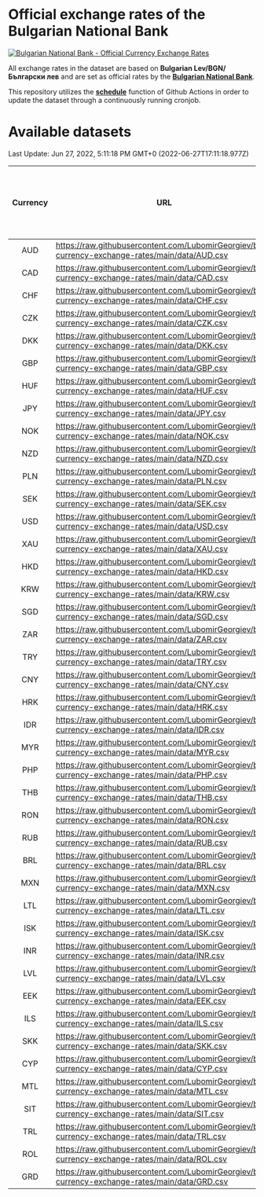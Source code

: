 # Official exchange rates of the Bulgarian National Bank

[![Bulgarian National Bank - Official Currency Exchange Rates](https://github.com/LubomirGeorgiev/bnb-currency-exchange-rates/actions/workflows/update-rates.yml/badge.svg?branch=main)](https://github.com/LubomirGeorgiev/bnb-currency-exchange-rates/actions/workflows/update-rates.yml)

All exchange rates in the dataset are based on **Bulgarian Lev/BGN/Български лев** and are set as official rates by the [**Bulgarian National Bank**](https://www.bnb.bg/Statistics/StExternalSector/StExchangeRates/StERForeignCurrencies/index.htm?toLang=_EN).

This repository utilizes the [**schedule**](https://docs.github.com/en/actions/reference/events-that-trigger-workflows) function of Github Actions in order to update the dataset through a continuously running cronjob.

# Available datasets

<!-- START LINKS (DO NOT EVER FU*ING DELETE THIS COMMENT FOR THE LOVE OF YOUR LIFE!!! IF YOU ARE CURIOS HOW IT WORKS, YOU CAN HAVE A LOOK AT ./src/updateReadme.ts) -->

Last Update: Jun 27, 2022, 5:11:18 PM GMT+0 (2022-06-27T17:11:18.977Z)

| Currency | URL                                                                                             | Number of records | Number of missing days that were filled in |
| :------: | ----------------------------------------------------------------------------------------------- | :---------------: | :----------------------------------------: |
|   AUD    | https://raw.githubusercontent.com/LubomirGeorgiev/bnb-currency-exchange-rates/main/data/AUD.csv |       8533        |                    2631                    |
|   CAD    | https://raw.githubusercontent.com/LubomirGeorgiev/bnb-currency-exchange-rates/main/data/CAD.csv |       8533        |                    2631                    |
|   CHF    | https://raw.githubusercontent.com/LubomirGeorgiev/bnb-currency-exchange-rates/main/data/CHF.csv |       8533        |                    2631                    |
|   CZK    | https://raw.githubusercontent.com/LubomirGeorgiev/bnb-currency-exchange-rates/main/data/CZK.csv |       8533        |                    2631                    |
|   DKK    | https://raw.githubusercontent.com/LubomirGeorgiev/bnb-currency-exchange-rates/main/data/DKK.csv |       8533        |                    2631                    |
|   GBP    | https://raw.githubusercontent.com/LubomirGeorgiev/bnb-currency-exchange-rates/main/data/GBP.csv |       8533        |                    2631                    |
|   HUF    | https://raw.githubusercontent.com/LubomirGeorgiev/bnb-currency-exchange-rates/main/data/HUF.csv |       8533        |                    2631                    |
|   JPY    | https://raw.githubusercontent.com/LubomirGeorgiev/bnb-currency-exchange-rates/main/data/JPY.csv |       8533        |                    2631                    |
|   NOK    | https://raw.githubusercontent.com/LubomirGeorgiev/bnb-currency-exchange-rates/main/data/NOK.csv |       8533        |                    2631                    |
|   NZD    | https://raw.githubusercontent.com/LubomirGeorgiev/bnb-currency-exchange-rates/main/data/NZD.csv |       8533        |                    2631                    |
|   PLN    | https://raw.githubusercontent.com/LubomirGeorgiev/bnb-currency-exchange-rates/main/data/PLN.csv |       8533        |                    2631                    |
|   SEK    | https://raw.githubusercontent.com/LubomirGeorgiev/bnb-currency-exchange-rates/main/data/SEK.csv |       8533        |                    2631                    |
|   USD    | https://raw.githubusercontent.com/LubomirGeorgiev/bnb-currency-exchange-rates/main/data/USD.csv |       8533        |                    2631                    |
|   XAU    | https://raw.githubusercontent.com/LubomirGeorgiev/bnb-currency-exchange-rates/main/data/XAU.csv |       8533        |                    2633                    |
|   HKD    | https://raw.githubusercontent.com/LubomirGeorgiev/bnb-currency-exchange-rates/main/data/HKD.csv |       8231        |                    2540                    |
|   KRW    | https://raw.githubusercontent.com/LubomirGeorgiev/bnb-currency-exchange-rates/main/data/KRW.csv |       8231        |                    2540                    |
|   SGD    | https://raw.githubusercontent.com/LubomirGeorgiev/bnb-currency-exchange-rates/main/data/SGD.csv |       8231        |                    2540                    |
|   ZAR    | https://raw.githubusercontent.com/LubomirGeorgiev/bnb-currency-exchange-rates/main/data/ZAR.csv |       8231        |                    2540                    |
|   TRY    | https://raw.githubusercontent.com/LubomirGeorgiev/bnb-currency-exchange-rates/main/data/TRY.csv |       6713        |                    2070                    |
|   CNY    | https://raw.githubusercontent.com/LubomirGeorgiev/bnb-currency-exchange-rates/main/data/CNY.csv |       6593        |                    2034                    |
|   HRK    | https://raw.githubusercontent.com/LubomirGeorgiev/bnb-currency-exchange-rates/main/data/HRK.csv |       6593        |                    2034                    |
|   IDR    | https://raw.githubusercontent.com/LubomirGeorgiev/bnb-currency-exchange-rates/main/data/IDR.csv |       6593        |                    2034                    |
|   MYR    | https://raw.githubusercontent.com/LubomirGeorgiev/bnb-currency-exchange-rates/main/data/MYR.csv |       6593        |                    2034                    |
|   PHP    | https://raw.githubusercontent.com/LubomirGeorgiev/bnb-currency-exchange-rates/main/data/PHP.csv |       6593        |                    2034                    |
|   THB    | https://raw.githubusercontent.com/LubomirGeorgiev/bnb-currency-exchange-rates/main/data/THB.csv |       6593        |                    2034                    |
|   RON    | https://raw.githubusercontent.com/LubomirGeorgiev/bnb-currency-exchange-rates/main/data/RON.csv |       6534        |                    2016                    |
|   RUB    | https://raw.githubusercontent.com/LubomirGeorgiev/bnb-currency-exchange-rates/main/data/RUB.csv |       6475        |                    1994                    |
|   BRL    | https://raw.githubusercontent.com/LubomirGeorgiev/bnb-currency-exchange-rates/main/data/BRL.csv |       5621        |                    1735                    |
|   MXN    | https://raw.githubusercontent.com/LubomirGeorgiev/bnb-currency-exchange-rates/main/data/MXN.csv |       5621        |                    1735                    |
|   LTL    | https://raw.githubusercontent.com/LubomirGeorgiev/bnb-currency-exchange-rates/main/data/LTL.csv |       5506        |                    1683                    |
|   ISK    | https://raw.githubusercontent.com/LubomirGeorgiev/bnb-currency-exchange-rates/main/data/ISK.csv |       5414        |                    1675                    |
|   INR    | https://raw.githubusercontent.com/LubomirGeorgiev/bnb-currency-exchange-rates/main/data/INR.csv |       5256        |                    1623                    |
|   LVL    | https://raw.githubusercontent.com/LubomirGeorgiev/bnb-currency-exchange-rates/main/data/LVL.csv |       5141        |                    1569                    |
|   EEK    | https://raw.githubusercontent.com/LubomirGeorgiev/bnb-currency-exchange-rates/main/data/EEK.csv |       4355        |                    1329                    |
|   ILS    | https://raw.githubusercontent.com/LubomirGeorgiev/bnb-currency-exchange-rates/main/data/ILS.csv |       4175        |                    1299                    |
|   SKK    | https://raw.githubusercontent.com/LubomirGeorgiev/bnb-currency-exchange-rates/main/data/SKK.csv |       2970        |                    912                     |
|   CYP    | https://raw.githubusercontent.com/LubomirGeorgiev/bnb-currency-exchange-rates/main/data/CYP.csv |       2908        |                    892                     |
|   MTL    | https://raw.githubusercontent.com/LubomirGeorgiev/bnb-currency-exchange-rates/main/data/MTL.csv |       2606        |                    801                     |
|   SIT    | https://raw.githubusercontent.com/LubomirGeorgiev/bnb-currency-exchange-rates/main/data/SIT.csv |       2544        |                    780                     |
|   TRL    | https://raw.githubusercontent.com/LubomirGeorgiev/bnb-currency-exchange-rates/main/data/TRL.csv |       1818        |                    559                     |
|   ROL    | https://raw.githubusercontent.com/LubomirGeorgiev/bnb-currency-exchange-rates/main/data/ROL.csv |       1697        |                    524                     |
|   GRD    | https://raw.githubusercontent.com/LubomirGeorgiev/bnb-currency-exchange-rates/main/data/GRD.csv |        361        |                    109                     |

<!-- END LINKS (DO NOT EVER FU*ING DELETE THIS COMMENT FOR THE LOVE OF YOUR LIFE!!! IF YOU ARE CURIOS HOW IT WORKS, YOU CAN HAVE A LOOK AT ./src/updateReadme.ts) -->
